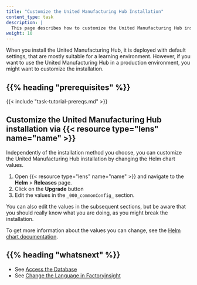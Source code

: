 ```yaml
---
title: "Customize the United Manufacturing Hub Installation"
content_type: task
description: |
  This page describes how to customize the United Manufacturing Hub installation.
weight: 10
---
```


<!-- overview -->

When you install the United Manufacturing Hub, it is deployed with default settings,
that are mostly suitable for a learning environment. However, if you want to use
the United Manufacturing Hub in a production environment, you might want to customize
the installation.

## {{% heading "prerequisites" %}}

{{< include "task-tutorial-prereqs.md" >}}

<!-- steps -->

## Customize the United Manufacturing Hub installation via {{< resource type="lens" name="name" >}}

Independently of the installation method you choose, you can customize the United
Manufacturing Hub installation by changing the Helm chart values.

1. Open {{< resource type="lens" name="name" >}} and navigate to the **Helm** > **Releases**
   page.
2. Click on the **Upgrade** button
3. Edit the values in the `_000_commonConfig_` section.

You can also edit the values in the subsequent sections, but be aware that you
should really know what you are doing, as you might break the installation.

To get more information about the values you can change, see the
[Helm chart documentation](https://learn.umh.app/docs/core/helmchart/).

<!-- discussion -->

<!-- Optional section; add links to information related to this topic. -->
## {{% heading "whatsnext" %}}

- See [Access the Database](/docs/production-guide/administration/access-database)
- See [Change the Language in Factoryinsight](/docs/production-guide/administration/change-factoryinsight-language)
